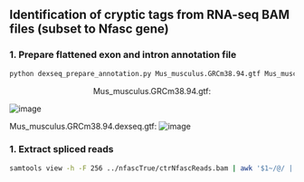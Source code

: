 ## Identification of cryptic tags from RNA-seq BAM files (subset to Nfasc gene)

### 1. Prepare flattened exon and intron annotation file
```bash
python dexseq_prepare_annotation.py Mus_musculus.GRCm38.94.gtf Mus_musculus.GRCm38.94.dexseq.gtf
```
<p align="center">
    Mus_musculus.GRCm38.94.gtf:
</p>

![image](https://user-images.githubusercontent.com/68455070/123911249-20a2a900-d9ae-11eb-920f-62bea91b9be8.png)

Mus_musculus.GRCm38.94.dexseq.gtf:
![image](https://user-images.githubusercontent.com/68455070/123911122-f3ee9180-d9ad-11eb-9bf4-a5635b0e532f.png)
### 1. Extract spliced reads
```bash
samtools view -h -F 256 ../nfascTrue/ctrNfascReads.bam | awk '$1~/@/ || $6~/N/' | samtools view -bh > ctrNfascReads_spliced.bam
```
